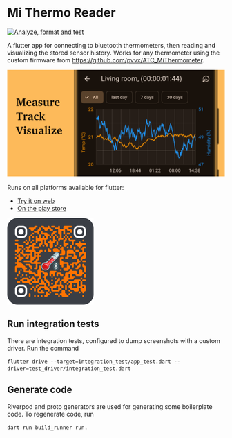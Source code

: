# Mi Thermo Reader

[![Analyze, format and test](https://github.com/panmari/mi_thermo_reader/actions/workflows/flutter_analyze_test.yml/badge.svg)](https://github.com/panmari/mi_thermo_reader/actions/workflows/flutter_analyze_test.yml)

A flutter app for connecting to bluetooth thermometers, then reading and visualizing the stored sensor history. Works for any thermometer using the custom firmware from https://github.com/pvvx/ATC_MiThermometer.

![Temperature and Humidity graph feature graphic](screenshots/feature_graphic.png)

Runs on all platforms available for flutter:

* [Try it on web](https://panmari.github.io/mi_thermo_reader/)
* [On the play store](https://play.google.com/store/apps/details?id=ch.panmari.mi_thermo_reader)

![Play store QR code](screenshots/qr-code-play-store.png)

## Run integration tests

There are integration tests, configured to dump screenshots with a custom driver. Run the command

    flutter drive --target=integration_test/app_test.dart --driver=test_driver/integration_test.dart

## Generate code

Riverpod and proto generators are used for generating some boilerplate code. To regenerate code, run

    dart run build_runner run.
